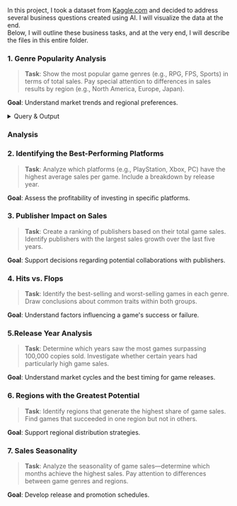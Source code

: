 In this project, I took a dataset from [Kaggle.com](https://www.kaggle.com/datasets/gregorut/videogamesales) and decided to address several business questions created using AI. I will visualize the data at the end.\
Below, I will outline these business tasks, and at the very end, I will describe the files in this entire folder.

### 1. Genre Popularity Analysis

>**Task**: Show the most popular game genres (e.g., RPG, FPS, Sports) in terms of total sales. Pay special attention to differences in sales results by region (e.g., North America, Europe, Japan).

**Goal**: Understand market trends and regional preferences.

<details>
<summary>Query & Output</summary>  
  
## Average sales per game in every genre (in millions) globally.  
  
```
SELECT genre, COUNT(*) AS number_of_games, SUM(global_sales) AS sum_of_total_sales, ROUND(SUM(global_sales)/COUNT(*),2) AS average_sales_per_game
FROM video_game_sales.vgsales
GROUP BY genre
ORDER BY average_sales_per_game DESC
```  
![average_sales_per_game](https://github.com/user-attachments/assets/7deff255-6cb4-4a2e-a21d-546126c437c0)  

## Average sales per game in every genre (in millions) in North America.  

```
SELECT genre, COUNT(*) AS number_of_games, SUM(na_sales) AS sum_of_sales_in_na, ROUND(SUM(na_sales)/COUNT(*),2) AS average_sales_per_game
FROM video_game_sales.vgsales
GROUP BY genre
ORDER BY average_sales_per_game DESC
```
![average_sales_per_game_na](https://github.com/user-attachments/assets/5bf263ca-b753-4b7a-b34b-731bbcf78290)  

## Average sales per game in every genre (in millions) in Europe.  

```
SELECT genre, COUNT(*) AS number_of_games, SUM(eu_sales) AS sum_of_sales_in_na, ROUND(SUM(eu_sales)/COUNT(*),2) AS average_sales_per_game
FROM video_game_sales.vgsales
GROUP BY genre
ORDER BY average_sales_per_game DESC
```
![average_sales_per_game_eu](https://github.com/user-attachments/assets/ebb76482-6617-417f-a423-eb6d221143f7)  

## Average sales per game in every genre (in millions) in Japan.  

```
SELECT genre, COUNT(*) AS number_of_games, SUM(jp_sales) AS sum_of_sales_in_na, ROUND(SUM(jp_sales)/COUNT(*),2) AS average_sales_per_game
FROM video_game_sales.vgsales
GROUP BY genre
ORDER BY average_sales_per_game DESC
```  
![average_sales_per_game_jp](https://github.com/user-attachments/assets/0cbda3c5-a8a3-4e45-bc3f-12df4c285c99)  

## Average sales per game in every genre (in millions) in other parts of the world.  

```
SELECT genre, COUNT(*) AS number_of_games, SUM(other_sales) AS sum_of_sales_in_na, ROUND(SUM(other_sales)/COUNT(*),2) AS average_sales_per_game
FROM video_game_sales.vgsales
GROUP BY genre
ORDER BY average_sales_per_game DESC
```  
![average_sales_per_game_other](https://github.com/user-attachments/assets/3aa1f7f3-f1c2-4c21-bbf9-d53e05b50672)

</details>  

### Analysis

### 2. Identifying the Best-Performing Platforms
>**Task**: Analyze which platforms (e.g., PlayStation, Xbox, PC) have the highest average sales per game. Include a breakdown by release year.

**Goal**: Assess the profitability of investing in specific platforms.

### 3. Publisher Impact on Sales
>**Task**: Create a ranking of publishers based on their total game sales. Identify publishers with the largest sales growth over the last five years.

**Goal**: Support decisions regarding potential collaborations with publishers.

### 4. Hits vs. Flops
>**Task**: Identify the best-selling and worst-selling games in each genre. Draw conclusions about common traits within both groups.

**Goal**: Understand factors influencing a game's success or failure.
### 5.Release Year Analysis
>**Task**: Determine which years saw the most games surpassing 100,000 copies sold. Investigate whether certain years had particularly high game sales.

**Goal**: Understand market cycles and the best timing for game releases.
### 6. Regions with the Greatest Potential
>**Task**: Identify regions that generate the highest share of game sales. Find games that succeeded in one region but not in others.

**Goal**: Support regional distribution strategies.
### 7. Sales Seasonality
>**Task**: Analyze the seasonality of game sales—determine which months achieve the highest sales. Pay attention to differences between game genres and regions.

**Goal**: Develop release and promotion schedules.
